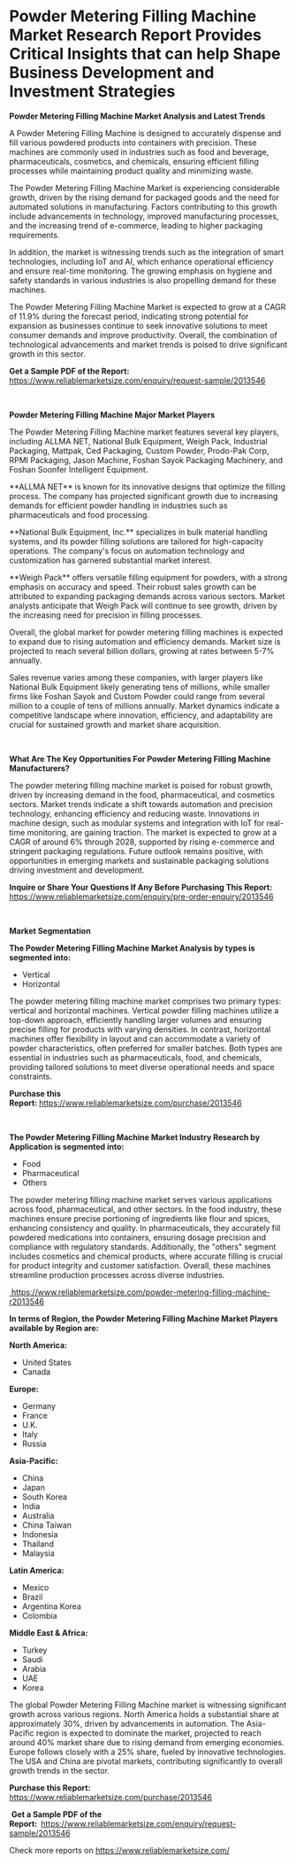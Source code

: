 <p><h1>Powder Metering Filling Machine Market Research Report Provides Critical Insights that can help Shape Business Development and Investment Strategies</h1></p><p><strong>Powder Metering Filling Machine Market Analysis and Latest Trends</strong></p>
<p><p>A Powder Metering Filling Machine is designed to accurately dispense and fill various powdered products into containers with precision. These machines are commonly used in industries such as food and beverage, pharmaceuticals, cosmetics, and chemicals, ensuring efficient filling processes while maintaining product quality and minimizing waste.</p><p>The Powder Metering Filling Machine Market is experiencing considerable growth, driven by the rising demand for packaged goods and the need for automated solutions in manufacturing. Factors contributing to this growth include advancements in technology, improved manufacturing processes, and the increasing trend of e-commerce, leading to higher packaging requirements.</p><p>In addition, the market is witnessing trends such as the integration of smart technologies, including IoT and AI, which enhance operational efficiency and ensure real-time monitoring. The growing emphasis on hygiene and safety standards in various industries is also propelling demand for these machines.</p><p>The Powder Metering Filling Machine Market is expected to grow at a CAGR of 11.9% during the forecast period, indicating strong potential for expansion as businesses continue to seek innovative solutions to meet consumer demands and improve productivity. Overall, the combination of technological advancements and market trends is poised to drive significant growth in this sector.</p></p>
<p><strong>Get a Sample PDF of the Report:&nbsp;</strong> <a href="https://www.reliablemarketsize.com/enquiry/request-sample/2013546?utm_campaign=1879&utm_medium=2&utm_source=Github&utm_content=ia&utm_term=02032025&utm_id=powder-metering-filling-machine">https://www.reliablemarketsize.com/enquiry/request-sample/2013546</a></p>
<p>&nbsp;</p>
<p><strong>Powder Metering Filling Machine Major Market Players</strong></p>
<p><p>The Powder Metering Filling Machine market features several key players, including ALLMA NET, National Bulk Equipment, Weigh Pack, Industrial Packaging, Mattpak, Ced Packaging, Custom Powder, Prodo-Pak Corp, RPMI Packaging, Jason Machine, Foshan Sayok Packaging Machinery, and Foshan Soonfer Intelligent Equipment. </p><p>**ALLMA NET** is known for its innovative designs that optimize the filling process. The company has projected significant growth due to increasing demands for efficient powder handling in industries such as pharmaceuticals and food processing. </p><p>**National Bulk Equipment, Inc.** specializes in bulk material handling systems, and its powder filling solutions are tailored for high-capacity operations. The company's focus on automation technology and customization has garnered substantial market interest.</p><p>**Weigh Pack** offers versatile filling equipment for powders, with a strong emphasis on accuracy and speed. Their robust sales growth can be attributed to expanding packaging demands across various sectors. Market analysts anticipate that Weigh Pack will continue to see growth, driven by the increasing need for precision in filling processes.</p><p>Overall, the global market for powder metering filling machines is expected to expand due to rising automation and efficiency demands. Market size is projected to reach several billion dollars, growing at rates between 5-7% annually.</p><p>Sales revenue varies among these companies, with larger players like National Bulk Equipment likely generating tens of millions, while smaller firms like Foshan Sayok and Custom Powder could range from several million to a couple of tens of millions annually. Market dynamics indicate a competitive landscape where innovation, efficiency, and adaptability are crucial for sustained growth and market share acquisition.</p></p>
<p>&nbsp;</p>
<p><strong>What Are The Key Opportunities For Powder Metering Filling Machine Manufacturers?</strong></p>
<p><p>The powder metering filling machine market is poised for robust growth, driven by increasing demand in the food, pharmaceutical, and cosmetics sectors. Market trends indicate a shift towards automation and precision technology, enhancing efficiency and reducing waste. Innovations in machine design, such as modular systems and integration with IoT for real-time monitoring, are gaining traction. The market is expected to grow at a CAGR of around 6% through 2028, supported by rising e-commerce and stringent packaging regulations. Future outlook remains positive, with opportunities in emerging markets and sustainable packaging solutions driving investment and development.</p></p>
<p><strong>Inquire or Share Your Questions If Any Before Purchasing This Report:</strong> <a href="https://www.reliablemarketsize.com/enquiry/pre-order-enquiry/2013546?utm_campaign=1879&utm_medium=2&utm_source=Github&utm_content=ia&utm_term=02032025&utm_id=powder-metering-filling-machine">https://www.reliablemarketsize.com/enquiry/pre-order-enquiry/2013546</a></p>
<p>&nbsp;</p>
<p><strong>Market Segmentation</strong></p>
<p><strong>The Powder Metering Filling Machine Market Analysis by types is segmented into:</strong></p>
<p><ul><li>Vertical</li><li>Horizontal</li></ul></p>
<p><p>The powder metering filling machine market comprises two primary types: vertical and horizontal machines. Vertical powder filling machines utilize a top-down approach, efficiently handling larger volumes and ensuring precise filling for products with varying densities. In contrast, horizontal machines offer flexibility in layout and can accommodate a variety of powder characteristics, often preferred for smaller batches. Both types are essential in industries such as pharmaceuticals, food, and chemicals, providing tailored solutions to meet diverse operational needs and space constraints.</p></p>
<p><strong>Purchase this Report:&nbsp;</strong><a href="https://www.reliablemarketsize.com/purchase/2013546?utm_campaign=1879&utm_medium=2&utm_source=Github&utm_content=ia&utm_term=02032025&utm_id=powder-metering-filling-machine">https://www.reliablemarketsize.com/purchase/2013546</a></p>
<p>&nbsp;</p>
<p><strong>The Powder Metering Filling Machine Market Industry Research by Application is segmented into:</strong></p>
<p><ul><li>Food</li><li>Pharmaceutical</li><li>Others</li></ul></p>
<p><p>The powder metering filling machine market serves various applications across food, pharmaceutical, and other sectors. In the food industry, these machines ensure precise portioning of ingredients like flour and spices, enhancing consistency and quality. In pharmaceuticals, they accurately fill powdered medications into containers, ensuring dosage precision and compliance with regulatory standards. Additionally, the "others" segment includes cosmetics and chemical products, where accurate filling is crucial for product integrity and customer satisfaction. Overall, these machines streamline production processes across diverse industries.</p></p>
<p><a href="https://www.reliablemarketsize.com/powder-metering-filling-machine-r2013546?utm_campaign=1879&utm_medium=2&utm_source=Github&utm_content=ia&utm_term=02032025&utm_id=powder-metering-filling-machine">&nbsp;https://www.reliablemarketsize.com/powder-metering-filling-machine-r2013546</a></p>
<p><strong>In terms of Region, the Powder Metering Filling Machine Market Players available by Region are:</strong></p>
<p>
    <p> <strong> North America: </strong>
        <ul>
            <li>United States</li>
            <li>Canada</li>
        </ul>
        </p> 
    <p> <strong> Europe: </strong>
        <ul>
            <li>Germany</li>
            <li>France</li>
            <li>U.K.</li>
            <li>Italy</li>
            <li>Russia</li>
        </ul>
        </p> 
    <p> <strong> Asia-Pacific: </strong>
        <ul>
            <li>China</li>
            <li>Japan</li>
            <li>South Korea</li>
            <li>India</li>
            <li>Australia</li>
            <li>China Taiwan</li>
            <li>Indonesia</li>
            <li>Thailand</li>
            <li>Malaysia</li>
        </ul>
        </p> 
    <p> <strong> Latin America: </strong>
        <ul>
            <li>Mexico</li>
            <li>Brazil</li>
            <li>Argentina Korea</li>
            <li>Colombia</li>
        </ul>
        </p> 
    <p> <strong> Middle East & Africa: </strong>
        <ul>
            <li>Turkey</li>
            <li>Saudi</li>
            <li>Arabia</li>
            <li>UAE</li>
            <li>Korea</li>
        </ul>
    </p>
    </p>
<p><p>The global Powder Metering Filling Machine market is witnessing significant growth across various regions. North America holds a substantial share at approximately 30%, driven by advancements in automation. The Asia-Pacific region is expected to dominate the market, projected to reach around 40% market share due to rising demand from emerging economies. Europe follows closely with a 25% share, fueled by innovative technologies. The USA and China are pivotal markets, contributing significantly to overall growth trends in the sector.</p></p>
<p><strong>Purchase this Report: </strong><a href="https://www.reliablemarketsize.com/purchase/2013546?utm_campaign=1879&utm_medium=2&utm_source=Github&utm_content=ia&utm_term=02032025&utm_id=powder-metering-filling-machine">https://www.reliablemarketsize.com/purchase/2013546</a></p>
<p>&nbsp;<strong>Get a Sample PDF of the Report:&nbsp;&nbsp;</strong><a href="https://www.reliablemarketsize.com/enquiry/request-sample/2013546?utm_campaign=1879&utm_medium=2&utm_source=Github&utm_content=ia&utm_term=02032025&utm_id=powder-metering-filling-machine">https://www.reliablemarketsize.com/enquiry/request-sample/2013546</a></p>
<p><strong></strong></p>
<p>Check more reports on <a href="https://www.reliablemarketsize.com/?utm_campaign=1879&utm_medium=2&utm_source=Github&utm_content=ia&utm_term=02032025&utm_id=powder-metering-filling-machine">https://www.reliablemarketsize.com/</a></p>